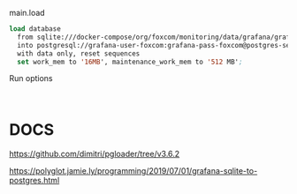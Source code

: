 


main.load

```lisp
load database
  from sqlite:///docker-compose/org/foxcom/monitoring/data/grafana/grafana.db
  into postgresql://grafana-user-foxcom:grafana-pass-foxcom@postgres-server/grafana-foxcom
  with data only, reset sequences
  set work_mem to '16MB', maintenance_work_mem to '512 MB';
```

Run options

```


```


# DOCS
https://github.com/dimitri/pgloader/tree/v3.6.2

https://polyglot.jamie.ly/programming/2019/07/01/grafana-sqlite-to-postgres.html